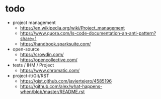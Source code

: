 # todo

- project management
  - https://en.wikipedia.org/wiki/Project_management
  - https://www.quora.com/Is-code-documentation-an-anti-pattern?share=1
  - https://handbook.sparksuite.com/
- open-source
  - https://crowdin.com/
  - https://opencollective.com/
- tests / IHM / Project
  - https://www.chromatic.com/
- project-it/Git/RST
  - https://gist.github.com/javiertejero/4585196
  - https://github.com/alex/what-happens-when/blob/master/README.rst